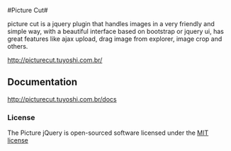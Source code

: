 #Picture Cut#

picture cut is a jquery plugin that handles images in a very friendly and simple way, with a beautiful interface based on bootstrap or jquery ui, has great features like ajax upload, drag image from explorer, image crop and others.

http://picturecut.tuyoshi.com.br/

## Documentation
http://picturecut.tuyoshi.com.br/docs

### License

The Picture jQuery is open-sourced software licensed under the [MIT license](http://opensource.org/licenses/MIT)

